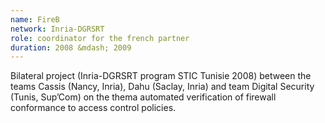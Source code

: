 ```yaml
---
name: FireB 
network: Inria-DGRSRT
role: coordinator for the french partner 
duration: 2008 &mdash; 2009
---
```


Bilateral project (Inria-DGRSRT program STIC Tunisie 2008) between the teams Cassis (Nancy, Inria), Dahu (Saclay, Inria) and team Digital Security (Tunis, Sup’Com) on the thema automated verification of firewall conformance to access control policies.

  